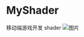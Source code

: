 # MyShader
移动端游戏开发 shader
![图片](https://user-images.githubusercontent.com/102405740/198822610-4f23ff55-a63d-4afe-bc36-29f7366a4409.png)
